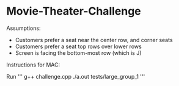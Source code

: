 # Movie-Theater-Challenge

Assumptions: 

- Customers prefer a seat near the center row, and corner seats
- Customers prefer a seat top rows over lower rows
- Screen is facing the bottom-most row (which is J)

Instructions for MAC: 

Run
'''
g++ challenge.cpp
./a.out tests/large_group_1
'''
